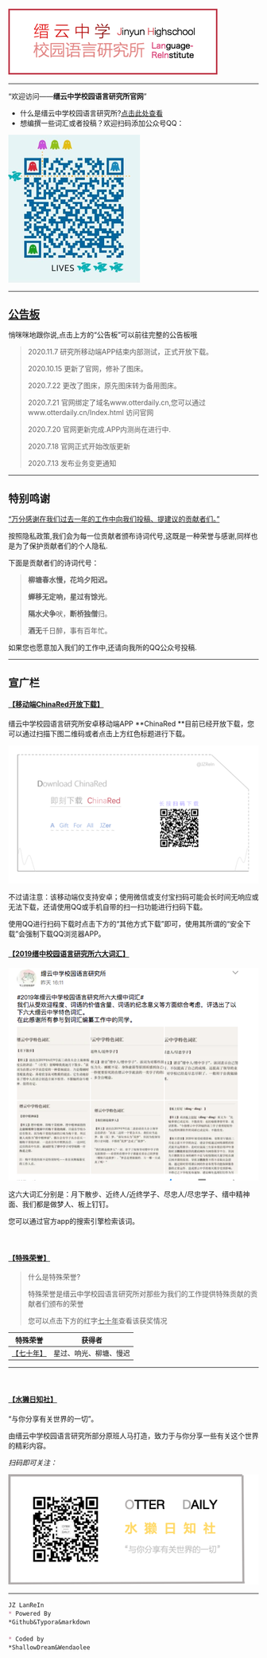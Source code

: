 

![logo.png](./db/pic/logo.png)

***

“欢迎访问——**缙云中学校园语言研究所官网**”

- 什么是缙云中学校园语言研究所?[点击此处查看](./db/word/basic.html)
- 想编撰一些词汇或者投稿？欢迎扫码添加公众号QQ：

<img src="./db/pic/code.jpeg" alt="code.jpeg" style="zoom:50%;" />

***

## [公告板](https://www.otterdaily.cn/db/word/公告板.html)

 悄咪咪地跟你说,点击上方的“公告板”可以前往完整的公告板哦

> 2020.11.7 研究所移动端APP结束内部测试，正式开放下载。
>
> 2020.10.15 更新了官网，修补了图床。
>
> 2020.7.22 更改了图床，原先图床转为备用图床。
>
> 2020.7.21 官网绑定了域名www.otterdaily.cn,您可以通过www.otterdaily.cn/Index.html 访问官网
>
> 2020.7.20 官网更新完成.APP内测尚在进行中.
>
> 2020.7.18 官网正式开始改版更新
>
> 2020.7.13 发布业务变更通知

***

## 特别鸣谢

[“万分感谢在我们过去一年的工作中向我们投稿、提建议的贡献者们。”]()

按照隐私政策,我们会为每一位贡献者颁布诗词代号,这既是一种荣誉与感谢,同样也是为了保护贡献者们的个人隐私.

下面是贡献者们的诗词代号：

> **柳塘春水慢，花坞夕阳迟。**
>
> **蝉移无定响，星过有馀光**。
>
> **隔水犬争**吠，**断桥独僧**归。
>
> **酒无**千日醉，事有百年忙。

如果您也愿意加入我们的工作中,还请向我所的QQ公众号投稿.

***

## 宣广栏

#### [【移动端ChinaRed开放下载】](https://gitee.com/leewendao/jinzhong/attach_files/513073/download/ChinaRed0.1.5.apk)

缙云中学校园语言研究所安卓移动端APP **ChinaRed **目前已经开放下载，您可以通过扫描下图二维码或者点击上方红色标题进行下载。

<img src="./db/pic/download.png" alt="download" style="zoom:60%;" />

不过请注意：该移动端仅支持安卓；使用微信或支付宝扫码可能会长时间无响应或无法下载，还请使用QQ或手机自带的扫一扫功能进行扫码下载。

使用QQ进行扫码下载时点击下方的“其他方式下载”即可，使用其所谓的“安全下载”会强制下载QQ浏览器APP。

#### [【2019缙中校园语言研究所六大词汇】]()

![6](./db/pic/6.png)

这六大词汇分别是：月下散步、近终人/近终学子、尽忠人/尽忠学子、缙中精神面、我们都是做梦人、板上钉钉。

您可以通过官方app的搜索引擎检索该词。

　　

#### [【特殊荣誉】]()

> 什么是特殊荣誉?
>
> 特殊荣誉是缙云中学校园语言研究所对那些为我们的工作提供特殊贡献的贡献者们颁布的荣誉
>
> 您可以点击下方的红字<u>七十年</u>查看该获奖情况

|           特殊荣誉            |         获得者         |
| :---------------------------: | :--------------------: |
| [【七十年】](./db/bc/70.html) | 星过、响光、柳塘、慢迟 |

***

　　

#### [【水獭日知社】]()

“与你分享有关世界的一切”。

由缙云中学校园语言研究所部分原班人马打造，致力于与你分享一些有关这个世界的精彩内容。

*扫码即可关注：*

![otterdaily](./db/pic/otterdaily.png)

***

```markdown
JZ LanReIn 
* Powered By 
*Github&Typora&markdown

* Coded by 
*ShallowDream&Wendaolee
```

